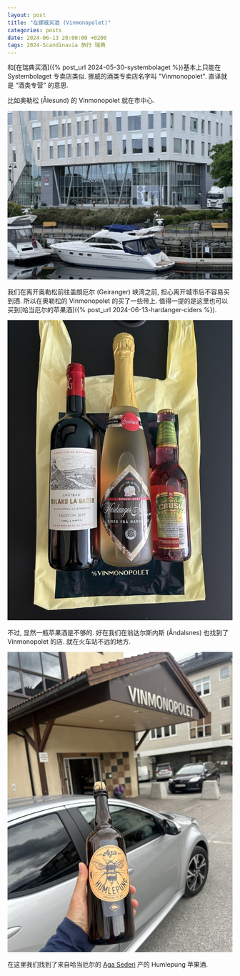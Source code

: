 ```yaml
---
layout: post
title: "在挪威买酒 (Vinmonopolet)"
categories: posts
date: 2024-06-13 20:00:00 +0200
tags: 2024-Scandinavia 旅行 瑞典
---
```

和[在瑞典买酒]({% post_url 2024-05-30-systembolaget %})基本上只能在 Systembolaget 专卖店类似. 挪威的酒类专卖店名字叫 "Vinmonopolet". 直译就是 “酒类专营” 的意思.

比如奥勒松 (Ålesund) 的 Vinmonopolet 就在市中心.

![奥勒松的 Vinmonopolet](/assets/images/2024/scandinavia/vinmonopolet/vinmonopolet-alesund.jpeg)

我们在离开奥勒松前往盖朗厄尔 (Geiranger) 峡湾之前, 担心离开城市后不容易买到酒. 所以在奥勒松的 Vinmonopolet 的买了一些带上. 值得一提的是这里也可以买到[哈当厄尔的苹果酒]({% post_url 2024-06-13-hardanger-ciders %}).

![奥勒松的 Vinmonopolet](/assets/images/2024/scandinavia/vinmonopolet/vinmonopolet-alesund-cider.jpeg)

不过, 显然一瓶苹果酒是不够的. 好在我们在翁达尔斯内斯 (Åndalsnes) 也找到了 Vinmonopolet 的店. 就在火车站不远的地方.

![翁达尔斯内斯 Vinmonopolet](/assets/images/2024/scandinavia/vinmonopolet/aga-sideri-humlepung.jpeg)

在这里我们找到了来自哈当厄尔的 [Aga Sederi](https://www.agasideri.no/) 产的 Humlepung 苹果酒.